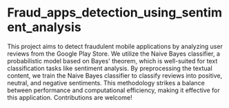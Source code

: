# Fraud_apps_detection_using_sentiment_analysis
This project aims to detect fraudulent mobile applications by analyzing user reviews from the Google Play Store. We utilize the Naive Bayes classifier, a probabilistic model based on Bayes' theorem, which is well-suited for text classification tasks like sentiment analysis. By preprocessing the textual content, we train the Naive Bayes classifier to classify reviews into positive, neutral, and negative sentiments. 
This methodology strikes a balance between performance and computational efficiency, making it effective for this application. Contributions are welcome!
